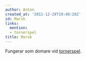 ```yaml
---
author: Anton
created_at: '2011-12-28T19:48:28Z'
id: Marsk
links:
  mention:
  - tornerspel
title: Marsk
---
```


Fungerar som domare vid [tornerspel].

  [tornerspel]: tornerspel
